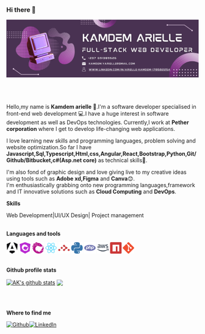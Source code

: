 ### Hi there 👋

<picture>
 <source media="(prefers-color-scheme: dark)" srcset="https://github.com/kamdem-arielle/kamdem-arielle/blob/d391d6776056607eee16678a99664a71b21dbec1/Purple%20Geometric%20Technology%20LinkedIn%20Banner.png?raw=true">
 <source media="(prefers-color-scheme: light)" srcset="https://github.com/kamdem-arielle/kamdem-arielle/blob/d391d6776056607eee16678a99664a71b21dbec1/Purple%20Geometric%20Technology%20LinkedIn%20Banner.png?raw=true">
 <img alt="YOUR-ALT-TEXT" src="https://github.com/kamdem-arielle/kamdem-arielle/blob/d391d6776056607eee16678a99664a71b21dbec1/Purple%20Geometric%20Technology%20LinkedIn%20Banner.png?raw=true">
</picture>

<br /><br /><br />
Hello,my name is **Kamdem arielle** 👩.I'm a software developer specialised in front-end web development 💻.I have a huge interest in software development as well as DevOps technologies.
Currently,I work at **Pether corporation** where I get to develop life-changing web applications.
<br />

I love learning new skills and programming languages, problem solving and website optimization.So far I have **Javascript,Sql,Typescript,Html,css,Angular,React,Bootstrap,Python,Git/Github/Bitbucket,c#(Asp.net core)** as technical skills💪.
<br />

I'm also fond of graphic design and love giving live to my creative ideas using tools such as **Adobe xd,Figma** and **Canva**😊.
<br />
I'm enthusiastically grabbing onto new programming languages,framework and IT innovative solutions such as **Cloud Computing** and **DevOps**.

**Skills**

Web Development|UI/UX Design| Project management
<br /><br />

**Languages and tools**

<code><img height="30" alt="javascript" src="/angular-color.svg"></code>
<code><img height="30" alt="typescript" src="/ngrx-color.svg"></code>
<code><img height="30" alt="react" src="/reactivex-color.svg"></code>
<code><img height="30" alt="graphql" src="/react-color.svg"></code>
<code><img height="30" alt="javascript" src="/reactrouter-color.svg"></code>
<code><img height="30" alt="typescript" src="/python-color.svg"></code>
<code><img height="30" alt="react" src="/php-color.svg"></code>
<code><img height="30" alt="graphql" src="/amazonaws-color.svg"></code>
<code><img height="30" alt="react" src="/npm-color.svg"></code>
<code><img height="30" alt="graphql" src="/git-color.svg"></code>
<br /><br />

**Github profile stats**

<a href="https://github.com/anuraghazra/github-readme-stats"><img align="center" src="https://github-readme-stats.vercel.app/api?username=kamdem-arielle&show_icons=true&include_all_commits=true&theme=jolly&hide_border=true" alt="AK's github stats" /></a>  <a href="https://github.com/anuraghazra/github-readme-stats"><img align="center" src="https://github-readme-stats.vercel.app/api/top-langs/?username=kamdem-arielle&layout=compact&theme=jolly&hide_border=true" /></a> 


<br /><br />

**Where to find me**

<p><a href="https://github.com/kamdem-arielle" target="_blank"><img alt="Github" src="https://img.shields.io/badge/GitHub-%2312100E.svg?&style=for-the-badge&logo=Github&logoColor=white" /></a><a href="www.linkedin.com/in/arielle-kamdem-17858225a" target="_blank"><img alt="LinkedIn" src="https://img.shields.io/badge/linkedin-%230077B5.svg?&style=for-the-badge&logo=linkedin&logoColor=white" /></a>
</p>




